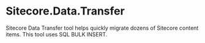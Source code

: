 # Sitecore.Data.Transfer
Sitecore Data Transfer tool helps quickly migrate dozens of Sitecore content items. This tool uses SQL BULK INSERT.
